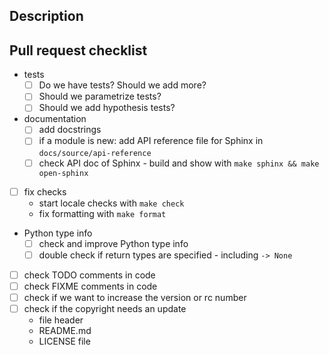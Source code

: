 ## Description

<!-- Please describe your pull request here. -->

## Pull request checklist

- tests
  - [ ] Do we have tests? Should we add more?
  - [ ] Should we parametrize tests?
  - [ ] Should we add hypothesis tests?
- documentation
  - [ ] add docstrings
  - [ ] if a module is new: add API reference file for Sphinx in `docs/source/api-reference`
  - [ ] check API doc of Sphinx - build and show with `make sphinx && make open-sphinx`
- [ ] fix checks
  - start locale checks with `make check`
  - fix formatting with `make format`
- Python type info
  - [ ] check and improve Python type info
  - [ ] double check if return types are specified - including `-> None`
- [ ] check TODO comments in code
- [ ] check FIXME comments in code
- [ ] check if we want to increase the version or rc number
- [ ] check if the copyright needs an update
  - file header
  - README.md
  - LICENSE file
